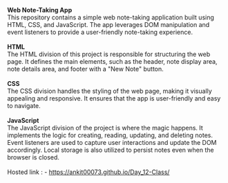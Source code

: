 **Web Note-Taking App** </br>
This repository contains a simple web note-taking application built using HTML, CSS, and JavaScript. The app leverages DOM manipulation and event listeners to provide a user-friendly note-taking experience.</br>
</br>
**HTML**</br>
The HTML division of this project is responsible for structuring the web page. It defines the main elements, such as the header, note display area, note details area, and footer with a "New Note" button.</br>
</br>
**CSS**</br>
The CSS division handles the styling of the web page, making it visually appealing and responsive. It ensures that the app is user-friendly and easy to navigate.</br>
</br>
**JavaScript**</br>
The JavaScript division of the project is where the magic happens. It implements the logic for creating, reading, updating, and deleting notes. Event listeners are used to capture user interactions and update the DOM accordingly. Local storage is also utilized to persist notes even when the browser is closed.</br>
</br>
Hosted link : - https://ankit00073.github.io/Day_12-Class/</br>
